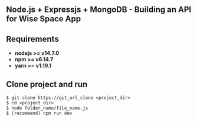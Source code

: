 ## Node.js + Expressjs + MongoDB - Building an API for Wise Space App

## Requirements

* **nodejs >= v14.7.0**
* **npm >= v6.14.7**
* **yarn >= v1.19.1**

## Clone project and run 

```
$ git clone https://git_url_clone <project_dir>
$ cd <project_dir>
$ node folder_name/file_name.js
$ (recommend) npm run dev 
```
